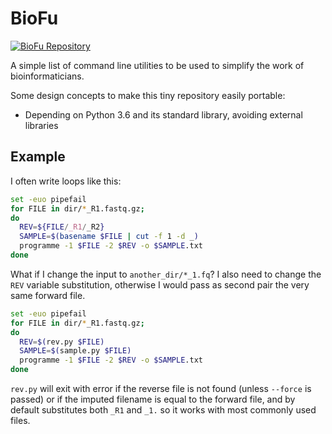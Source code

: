 # BioFu

[![BioFu Repository](https://img.shields.io/github/last-commit/telatin/biofu)](https://github.com/telatin/biofu)

A simple list of command line utilities 
to be used to simplify the work of bioinformaticians.

Some design concepts to make this tiny repository easily portable:
 * Depending on Python 3.6 and its standard library, avoiding external libraries


## Example

I often write loops like this:

```bash
set -euo pipefail
for FILE in dir/*_R1.fastq.gz;
do
  REV=${FILE/_R1/_R2}
  SAMPLE=$(basename $FILE | cut -f 1 -d _)
  programme -1 $FILE -2 $REV -o $SAMPLE.txt
done
```

What if I change the input to `another_dir/*_1.fq`?
I also need to change the `REV` variable substitution, otherwise I
would pass as second pair the very same forward file.

```bash
set -euo pipefail
for FILE in dir/*_R1.fastq.gz;
do
  REV=$(rev.py $FILE)
  SAMPLE=$(sample.py $FILE)
  programme -1 $FILE -2 $REV -o $SAMPLE.txt
done
```

`rev.py` will exit with error if the reverse file is not found (unless `--force` is passed)
or if the imputed filename is equal to the forward file, and by default substitutes both `_R1`
and `_1.` so it works with most commonly used files.
